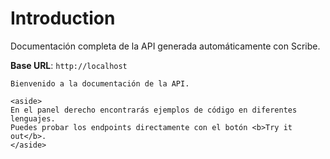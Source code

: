 # Introduction

Documentación completa de la API generada automáticamente con Scribe.

<aside>
    <strong>Base URL</strong>: <code>http://localhost</code>
</aside>

    Bienvenido a la documentación de la API.

    <aside>
    En el panel derecho encontrarás ejemplos de código en diferentes lenguajes.
    Puedes probar los endpoints directamente con el botón <b>Try it out</b>.
    </aside>

